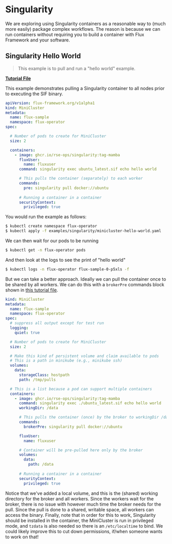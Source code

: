 # Singularity

We are exploring using Singularity containers as a reasonable way to (much more easily) package 
complex workflows. The reason is because we can run containers without requiring you to build a
container with Flux Framework and your software.

## Singularity Hello World

> This example is to pull and run a "hello world" example.

 **[Tutorial File](https://github.com/flux-framework/flux-operator/blob/main/examples/singularity/minicluster-hello-world.yaml)**

This example demonstrates pulling a Singularity container to all nodes prior to executing the SIF binary.

```yaml
apiVersion: flux-framework.org/v1alpha1
kind: MiniCluster
metadata:
  name: flux-sample
  namespace: flux-operator
spec:

  # Number of pods to create for MiniCluster
  size: 2

  containers:
    - image: ghcr.io/rse-ops/singularity:tag-mamba
      fluxUser:
        name: fluxuser
      command: singularity exec ubuntu_latest.sif echo hello world

      # This pulls the container (separately) to each worker
      commands:
        pre: singularity pull docker://ubuntu
       
      # Running a container in a container
      securityContext:
        privileged: true
```

You would run the example as follows:

```bash
$ kubectl create namespace flux-operator
$ kubectl apply -f examples/singularity/minicluster-hello-world.yaml
```

We can then wait for our pods to be running

```bash
$ kubectl get -n flux-operator pods
```

And then look at the logs to see the print of "hello world"

```bash
$ kubectl logs -n flux-operator flux-sample-0-p5xls -f
```

But we can take a better approach. Ideally we can pull the container once to be shared by
all workers. We can do this with a `brokerPre` commands block shown in
[this tutorial file](https://github.com/flux-framework/flux-operator/blob/main/examples/singularity/minicluster-prepull.yaml).

```yaml
kind: MiniCluster
metadata:
  name: flux-sample
  namespace: flux-operator
spec:
  # suppress all output except for test run
  logging:
    quiet: true

  # Number of pods to create for MiniCluster
  size: 2

  # Make this kind of persistent volume and claim available to pods
  # This is a path in minikube (e.g., minikube ssh)
  volumes:
    data:
      storageClass: hostpath
      path: /tmp/pulls

  # This is a list because a pod can support multiple containers
  containers:
    - image: ghcr.io/rse-ops/singularity:tag-mamba
      command: singularity exec ./ubuntu_latest.sif echo hello world
      workingDir: /data

      # This pulls the container (once) by the broker to workingDir /data
      commands:
        brokerPre: singularity pull docker://ubuntu

      fluxUser:
        name: fluxuser

      # Container will be pre-pulled here only by the broker
      volumes:
        data:
          path: /data
       
      # Running a container in a container
      securityContext:
        privileged: true
```

Notice that we've added a local volume, and this is the (shared) working directory for the broker
and all workers. Since the workers wait for the broker, there is no issue with however much
time the broker needs for the pull. Since the pull is done to a shared, writable space,
all workers can access the binary. Finally, note that in order for this to work,
Singularity should be installed in the container, the MiniCluster is run in privileged mode, 
and `tzdata` is also needed so there is an `/etc/localtime` to bind. We could likely improve this
to cut down permissions, if/when someone wants to work on that!